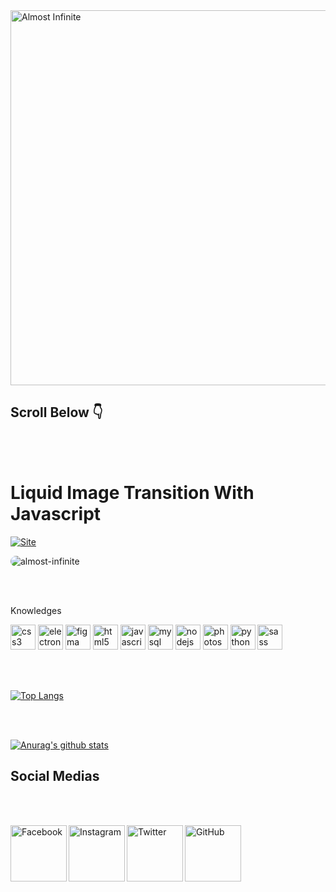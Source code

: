 <img src="https://imgur.com/J0BBkvj.png"  alt="Almost Infinite" align="center" height="600" width="600" >

## Scroll Below 👇

<br><br>
# Liquid Image Transition With Javascript

[![Site](img/screen.gif)](https://almost-infinite.github.io/Liquid-Image-Transition-With-Javascript/)


<p align="left" > <img src="https://komarev.com/ghpvc/?username=almost-infinite" alt="almost-infinite" style="border-radius: 30px;" /> </p>

<br><br>
<p aling="left">Knowledges</p>
<p align="left">
<img src="https://devicons.github.io/devicon/devicon.git/icons/css3/css3-original-wordmark.svg" alt="css3" width="40" height="40"/> 
<img src="https://devicons.github.io/devicon/devicon.git/icons/electron/electron-original.svg" alt="electron" width="40" height="40"/> 
<img src="https://www.vectorlogo.zone/logos/figma/figma-icon.svg" alt="figma" width="40" height="40"/> 
<img src="https://devicons.github.io/devicon/devicon.git/icons/html5/html5-original-wordmark.svg" alt="html5" width="40" height="40"/> 
<img src="https://devicons.github.io/devicon/devicon.git/icons/javascript/javascript-original.svg" alt="javascript" width="40" height="40"/> 
<img src="https://devicons.github.io/devicon/devicon.git/icons/mysql/mysql-original-wordmark.svg" alt="mysql" width="40" height="40"/> 
<img src="https://devicons.github.io/devicon/devicon.git/icons/nodejs/nodejs-original-wordmark.svg" alt="nodejs" width="40" height="40"/> 
<img src="https://devicons.github.io/devicon/devicon.git/icons/photoshop/photoshop-plain.svg" alt="photoshop" width="40" height="40"/> 
<img src="https://devicons.github.io/devicon/devicon.git/icons/python/python-original.svg" alt="python" width="40" height="40"/> 
<img src="https://devicons.github.io/devicon/devicon.git/icons/sass/sass-original.svg" alt="sass" width="40" height="40"/></p>
<br><br>



[![Top Langs](https://github-readme-stats.almost-infinite.vercel.app/api/top-langs/?username=Almost-Infinite&theme=dark-and-light&show_icons=true)](https://github.com/anuraghazra/github-readme-stats)

<br><br>

[![Anurag's github stats](https://github-readme-stats.almost-infinite.vercel.app/api?username=Almost-Infinite&theme=dark-and-light&show_icons=true)](https://github.com/anuraghazra/github-readme-stats)



## Social Medias

<br><br>

<p align="left">
<a href="https://www.facebook.com/Almost.Infinite"><img src="https://i.imgur.com/qosjk0z.png" title="Facebook" align="left" height="90" width="90" ></a>
<a href="https://www.instagram.com/almost_infinite/"><img src="https://imgur.com/yVUjfBA.png" title="Instagram" align="left" height="90" width="90" ></a>
<a href="https://twitter.com/luko100"><img src="https://imgur.com/mh9BMBM.png" title="Twitter" align="left" height="90" width="90" ></a>
<a href="https://github.com/Almost-Infinite"><img src="https://imgur.com/TU327h6.png" title="GitHub" align="left" height="90" width="90" ></a>
</p> 
